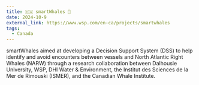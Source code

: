```yaml
---
title: 🇨🇦 smartWhales 🐋
date: 2024-10-9
external_link: https://www.wsp.com/en-ca/projects/smartwhales
tags:
  - Canada
---
```


smartWhales aimed at developing a Decision Support System (DSS) to help identify and avoid encounters between vessels and North Atlantic Right Whales (NARW) through a research collaboration between Dalhousie University, WSP, DHI Water & Environment, the Institut des Sciences de la Mer de Rimouski (ISMER), and the Canadian Whale Institute.

<!--more-->
